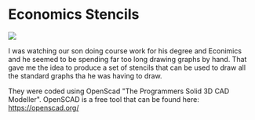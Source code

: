 # Economics Stencils

<img src="Pictures/All.jpg?sanitize=true&raw=true" />

I was watching our son doing course work for his degree and Econimics and he seemed to
be spending far too long drawing graphs by hand. That gave me the idea to produce a set
of stencils that can be used to draw all the standard graphs tha he was having to draw.

They were coded using OpenScad "The Programmers Solid 3D CAD Modeller". OpenSCAD is a free
tool that can be found here: https://openscad.org/
